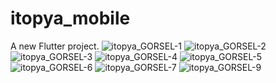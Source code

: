 # itopya_mobile

A new Flutter project.
![itopya_GORSEL-1](https://ibb.co/S6jkwpg)
![itopya_GORSEL-2](https://ibb.co/0Z4cqgr)
![itopya_GORSEL-3](https://resimlink.com/ek1TuKSX)
![itopya_GORSEL-4](https://resimlink.com/b3VLRvEnm9gH)
![itopya_GORSEL-5](https://resimlink.com/XpekY)
![itopya_GORSEL-6](https://resimlink.com/GH8rb4t)
![itopya_GORSEL-7](https://resimlink.com/3vXlU)
![itopya_GORSEL-9]()
